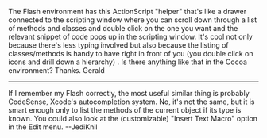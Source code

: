 

The Flash environment has this ActionScript "helper" that's like a drawer connected to the scripting window where you can scroll down through a list of methods and classes and double click on the one you want and the relevant snippet of code pops up in the scripting window.  It's cool not only because there's less typing involved but also because the listing of classes/methods is handy to have right in front of you (you double click on icons and drill down a hierarchy) .  Is there anything like that in the Cocoa environment?  Thanks. Gerald 

----
If I remember my Flash correctly, the most useful similar thing is probably CodeSense, Xcode's autocompletion system. No, it's not the same, but it is smart enough only to list the methods of the current object if its type is known. You could also look at the (customizable) "Insert Text Macro" option in the Edit menu. --JediKnil
